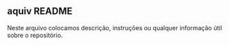 ## **aquiv README**

Neste arquivo colocamos descrição, instruções ou qualquer informação útil sobre o repositório.